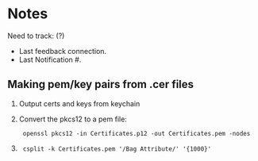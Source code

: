 
Notes
=====
Need to track: (?)
*  Last feedback connection.
*  Last Notification #.


Making pem/key pairs from .cer files
------------------------------------

1. Output certs and keys from keychain

2. Convert the pkcs12 to a pem file:

        openssl pkcs12 -in Certificates.p12 -out Certificates.pem -nodes

3.
        csplit -k Certificates.pem '/Bag Attribute/' '{1000}'

